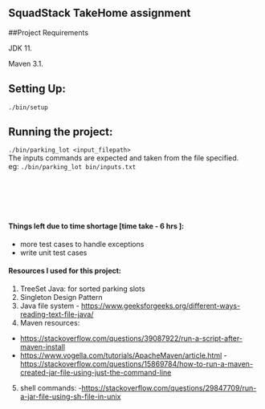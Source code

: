 
## SquadStack TakeHome assignment

##Project Requirements

JDK 11.

Maven 3.1.


## Setting Up:

 `./bin/setup`	
 
 
## Running the project:

`./bin/parking_lot <input_filepath>`<br>
The inputs commands are expected and taken from the file specified.<br>
 eg: `./bin/parking_lot bin/inputs.txt`
 
<br>
<br>
<br>
<br>

#### Things left due to time shortage [time take - 6 hrs ]:
- more test cases to handle exceptions
- write unit test cases

#### Resources I used for this project:

1. TreeSet Java: for sorted parking slots
2. Singleton Design Pattern
3. Java file system - https://www.geeksforgeeks.org/different-ways-reading-text-file-java/
4. Maven resources:
- https://stackoverflow.com/questions/39087922/run-a-script-after-maven-install
- https://www.vogella.com/tutorials/ApacheMaven/article.html
-https://stackoverflow.com/questions/15869784/how-to-run-a-maven-created-jar-file-using-just-the-command-line
5. shell commands:
-https://stackoverflow.com/questions/29847709/run-a-jar-file-using-sh-file-in-unix